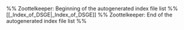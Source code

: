 %% Zoottelkeeper: Beginning of the autogenerated index file list  %%
 [[_Index_of_DSGE|_Index_of_DSGE]]
%% Zoottelkeeper: End of the autogenerated index file list  %%
